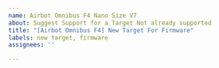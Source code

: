 ```yaml
---
name: Airbot Omnibus F4 Nano Size V7
about: Suggest Support for a Target Not already supported
title: "[Airbot Omnibus F4] New Target For Firmware"
labels: new target, firmware
assignees: ''

---
```

